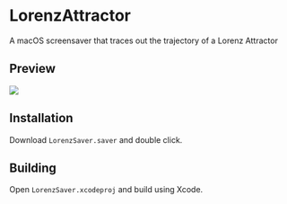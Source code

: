 # LorenzAttractor
A macOS screensaver that traces out the trajectory of a Lorenz Attractor

## Preview
![](https://dl.dropboxusercontent.com/s/98vmbd244qp1pqs/LorenzAttractor2.gif?dl=0)

## Installation
Download `LorenzSaver.saver` and double click.

## Building
Open `LorenzSaver.xcodeproj` and build using Xcode.
